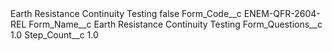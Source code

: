 <?xml version="1.0" encoding="UTF-8"?>
<CustomMetadata xmlns="http://soap.sforce.com/2006/04/metadata" xmlns:xsi="http://www.w3.org/2001/XMLSchema-instance" xmlns:xsd="http://www.w3.org/2001/XMLSchema">
    <label>Earth Resistance Continuity Testing</label>
    <protected>false</protected>
    <values>
        <field>Form_Code__c</field>
        <value xsi:type="xsd:string">ENEM-QFR-2604-REL</value>
    </values>
    <values>
        <field>Form_Name__c</field>
        <value xsi:type="xsd:string">Earth Resistance Continuity Testing</value>
    </values>
    <values>
        <field>Form_Questions__c</field>
        <value xsi:type="xsd:double">1.0</value>
    </values>
    <values>
        <field>Step_Count__c</field>
        <value xsi:type="xsd:double">1.0</value>
    </values>
</CustomMetadata>
